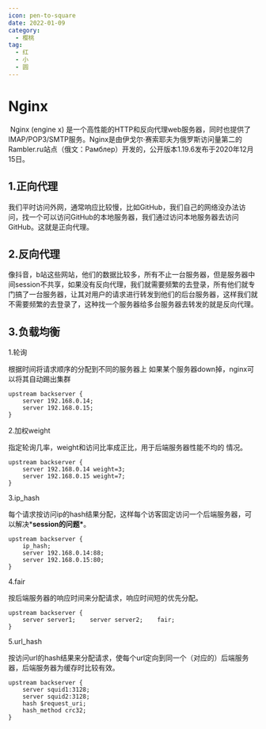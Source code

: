 ```yaml
---
icon: pen-to-square
date: 2022-01-09
category:
  - 樱桃
tag:
  - 红
  - 小
  - 圆
---
```


# Nginx

​		Nginx (engine x) 是一个高性能的HTTP和反向代理web服务器，同时也提供了IMAP/POP3/SMTP服务。Nginx是由伊戈尔·赛索耶夫为俄罗斯访问量第二的Rambler.ru站点（俄文：Рамблер）开发的，公开版本1.19.6发布于2020年12月15日。



## 1.正向代理

我们平时访问外网，通常响应比较慢，比如GitHub，我们自己的网络没办法访问，找一个可以访问GitHub的本地服务器，我们通过访问本地服务器去访问GitHub。这就是正向代理。

## 2.反向代理

像抖音，b站这些网站，他们的数据比较多，所有不止一台服务器，但是服务器中间session不共享，如果没有反向代理，我们就需要频繁的去登录，所有他们就专门搞了一台服务器，让其对用户的请求进行转发到他们的后台服务器，这样我们就不需要频繁的去登录了，这种找一个服务器给多台服务器去转发的就是反向代理。

## 3.负载均衡

1.轮询 

根据时间将请求顺序的分配到不同的服务器上
如果某个服务器down掉，nginx可以将其自动踢出集群

```
upstream backserver {
    server 192.168.0.14;
    server 192.168.0.15;
}
```

2.加权weight

指定轮询几率，weight和访问比率成正比，用于后端服务器性能不均的 情况。

```
upstream backserver {
    server 192.168.0.14 weight=3;
    server 192.168.0.15 weight=7;
}
```

3.ip_hash

每个请求按访问ip的hash结果分配，这样每个访客固定访问一个后端服务器，可以解决***session的问题\***。

```
upstream backserver {
    ip_hash;
    server 192.168.0.14:88;
    server 192.168.0.15:80;
}
```

4.fair

按后端服务器的响应时间来分配请求，响应时间短的优先分配。

```
upstream backserver {    
	server server1;    server server2;    fair; 
}
```

5.url_hash

按访问url的hash结果来分配请求，使每个url定向到同一个（对应的）后端服务器，后端服务器为缓存时比较有效。

```
upstream backserver {
    server squid1:3128;
    server squid2:3128;
    hash $request_uri;
    hash_method crc32;
}
```


